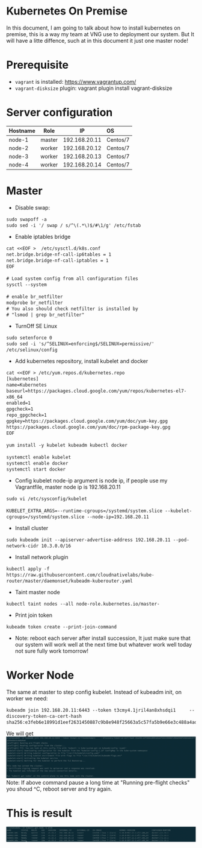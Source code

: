 # Kubernetes On Premise
In this document, I am going to talk about how to install kubernetes on premise, this is a way my team at VNG use to deployment our system. But It will have a litte diffence, such at in this document it just one master node!
# Prerequisite
* `vagrant` is installed: https://www.vagrantup.com/
* `vagrant-disksize` plugin: vagrant plugin install vagrant-disksize

# Server configuration
| Hostname | Role | IP | OS
|-----|:-----:|:-----:|:-----|
|node-1|master|192.168.20.11|Centos/7|
|node-2|worker|192.168.20.12|Centos/7|
|node-3|worker|192.168.20.13|Centos/7|
|node-4|worker|192.168.20.14|Centos/7|
# Master
* Disable swap:
```shell
sudo swapoff -a
sudo sed -i '/ swap / s/^\(.*\)$/#\1/g' /etc/fstab
```

* Enable iptables bridge
```shell
cat <<EOF >  /etc/sysctl.d/k8s.conf
net.bridge.bridge-nf-call-ip6tables = 1
net.bridge.bridge-nf-call-iptables = 1
EOF

# Load system config from all configuration files
sysctl --system

# enable br_netfilter
modprobe br_netfilter
# You also should check netfilter is installed by
# "lsmod | grep br_netfilter"
```

* TurnOff SE Linux
```shell
sudo setenforce 0
sudo sed -i 's/^SELINUX=enforcing$/SELINUX=permissive/' /etc/selinux/config
```

* Add kubernetes repository, install kubelet and docker
```shell
cat <<EOF > /etc/yum.repos.d/kubernetes.repo
[kubernetes]
name=Kubernetes
baseurl=https://packages.cloud.google.com/yum/repos/kubernetes-el7-x86_64
enabled=1
gpgcheck=1
repo_gpgcheck=1
gpgkey=https://packages.cloud.google.com/yum/doc/yum-key.gpg https://packages.cloud.google.com/yum/doc/rpm-package-key.gpg
EOF

yum install -y kubelet kubeadm kubectl docker

systemctl enable kubelet
systemctl enable docker
systemctl start docker
```

* Config kubelet
node-ip argument is node ip, if people use my Vagrantfile, master node ip is 192.168.20.11
```shell
sudo vi /etc/sysconfig/kubelet

KUBELET_EXTRA_ARGS=--runtime-cgroups=/systemd/system.slice --kubelet-cgroups=/systemd/system.slice --node-ip=192.168.20.11
```

* Install cluster
```shell
sudo kubeadm init --apiserver-advertise-address 192.168.20.11 --pod-network-cidr 10.3.0.0/16
```

* Install network plugin
```shell
kubectl apply -f https://raw.githubusercontent.com/cloudnativelabs/kube-router/master/daemonset/kubeadm-kuberouter.yaml
```

* Taint master node
```shell
kubectl taint nodes --all node-role.kubernetes.io/master-
```

* Print join token
```shell
kubeadm token create --print-join-command
```

* Note: reboot each server after install succession, It just make sure that our system will work well at the next time but whatever work well today not sure fully work tomorrow!
# Worker Node 
The same at master to step config kubelet. Instead of kubeadm init, on worker we need:
```shell
kubeadm join 192.168.20.11:6443 --token t3cmy4.1jril4an8xhsdqi1     --discovery-token-ca-cert-hash sha256:e3feb6e18991d1eef2631450887c9b8e948f25663a5c57fa5b9e66e3c488a4ad
```
We will get ![alt worker-join](src/worker-join.png)
Note: If above command pause a long time at "Running pre-flight checks" you shoud ^C, reboot server and try again.

# This is result 
![alt](src/result.png)
